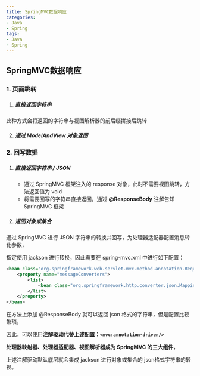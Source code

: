 ```yaml
---
title: SpringMVC数据响应
categories:
- Java
- Spring
tags:
- Java
- Spring
---
```


## SpringMVC数据响应

<!--more-->

### 1. 页面跳转

1. ##### 直接返回字符串

此种方式会将返回的字符串与视图解析器的前后缀拼接后跳转

2. ##### 通过 ModelAndView 对象返回

### 2. 回写数据

1. ##### 直接返回字符串 / JSON

   * 通过 SpringMVC 框架注入的 response 对象，此时不需要视图跳转，方法返回值为 void
   * 将需要回写的字符串直接返回，通过 **@ResponseBody** 注解告知 SpringMVC 框架

2. ##### 返回对象或集合

通过 SpringMVC 进行 JSON 字符串的转换并回写，为处理器适配器配置消息转化参数，

指定使用 jackson 进行转换，因此需要在 spring-mvc.xml 中进行如下配置：

```xml
<bean class="org.springframework.web.servlet.mvc.method.annotation.RequestMappingHandlerAdapter">
    <property name="messageConverters">
        <list>
            <bean class="org.springframework.http.converter.json.MappingJackson2HttpMessageConverter"/>
        </list>
    </property>
</bean>
```

在方法上添加 @ResponseBody 就可以返回 json 格式的字符串，但是配置比较繁琐，

因此，可以使用**注解驱动代替上述配置：`<mvc:annotation-driven/>`**

**处理器映射器、处理器适配器、视图解析器成为 SpringMVC 的三大组件**，

上述注解驱动默认底层就会集成 jackson 进行对象或集合的 json格式字符串的转换。


